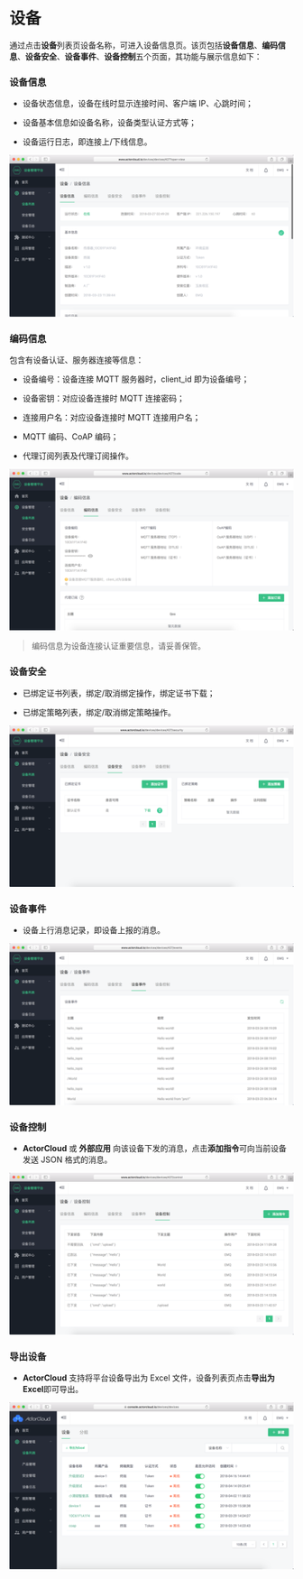 # 设备


通过点击**设备**列表页设备名称，可进入设备信息页。该页包括**设备信息**、**编码信息**、**设备安全**、**设备事件**、**设备控制**五个页面，其功能与展示信息如下：

### 设备信息

- 设备状态信息，设备在线时显示连接时间、客户端 IP、心跳时间；

- 设备基本信息如设备名称，设备类型认证方式等；

- 设备运行日志，即连接上/下线信息。

![](/assets/device_info.png)



### 编码信息

包含有设备认证、服务器连接等信息：

- 设备编号：设备连接 MQTT 服务器时，client_id 即为设备编号；

- 设备密钥：对应设备连接时 MQTT 连接密码；

- 连接用户名：对应设备连接时 MQTT 连接用户名；

- MQTT 编码、CoAP 编码；

- 代理订阅列表及代理订阅操作。

![](/assets/device_decode.png)

> 编码信息为设备连接认证重要信息，请妥善保管。


### 设备安全

- 已绑定证书列表，绑定/取消绑定操作，绑定证书下载；

- 已绑定策略列表，绑定/取消绑定策略操作。

![](/assets/device_bind.png)



### 设备事件

- 设备上行消息记录，即设备上报的消息。

![](/assets/upstream_device.png)



### 设备控制

- **ActorCloud** 或 **外部应用** 向该设备下发的消息，点击**添加指令**可向当前设备发送 JSON 格式的消息。

![](/assets/device_control.png)


### 导出设备
- **ActorCloud** 支持将平台设备导出为 Excel 文件，设备列表页点击**导出为 Excel**即可导出。

![](/assets/device_export.png)